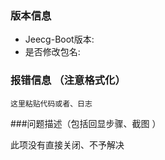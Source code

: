### 版本信息
- Jeecg-Boot版本:
- 是否修改包名: 

### 报错信息 （注意格式化）

```vue
这里粘贴代码或者、日志  

```

###问题描述（包括回显步骤、截图 ）

此项没有直接关闭、不予解决
